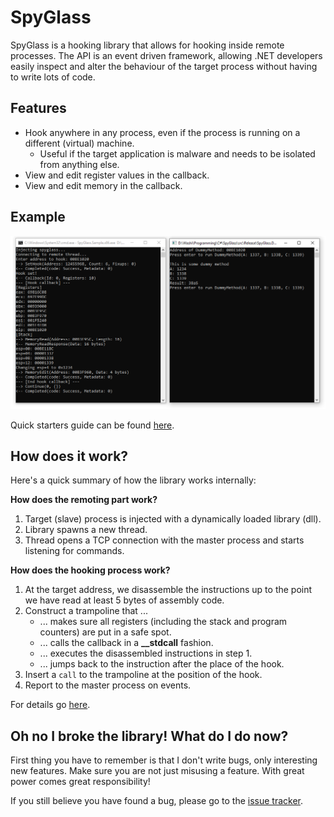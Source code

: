 SpyGlass
========

SpyGlass is a hooking library that allows for hooking inside remote processes. The API is an event driven framework, allowing .NET developers easily inspect and alter the behaviour of the target process without having to write lots of code.

Features
--------
- Hook anywhere in any process, even if the process is running on a different (virtual) machine.
    - Useful if the target application is malware and needs to be isolated from anything else.
- View and edit register values in the callback.
- View and edit memory in the callback.


Example
--------

![Left: Master, Right: Slave](doc/img/screenshot1.png)

Quick starters guide can be found [here](doc/QuickStart.md).


How does it work?
-----------------
Here's a quick summary of how the library works internally:

**How does the remoting part work?**
1. Target (slave) process is injected with a dynamically loaded library (dll). 
2. Library spawns a new thread.
3. Thread opens a TCP connection with the master process and starts listening for commands.

**How does the hooking process work?**
1. At the target address, we disassemble the instructions up to the point we have read at least 5 bytes of assembly code.
2. Construct a trampoline that ...
    - ... makes sure all registers (including the stack and program counters) are put in a safe spot.
    - ... calls the callback in a **__stdcall** fashion.
    - ... executes the disassembled instructions in step 1.
    - ... jumps back to the instruction after the place of the hook.
3. Insert a `call` to the trampoline at the position of the hook.
4. Report to the master process on events.

For details go [here](doc/HowItWorks.md).

Oh no I broke the library! What do I do now?
-------------------------------------------
First thing you have to remember is that I don't write bugs, only interesting new features. Make sure you are not just misusing a feature. With great power comes great responsibility!

If you still believe you have found a bug, please go to the [issue tracker](https://github.com/Washi1337/SpyGlass/issues/).



